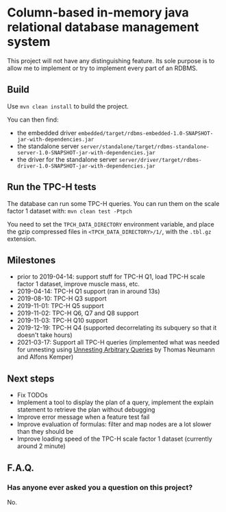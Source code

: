 
# Column-based in-memory java relational database management system

This project will not have any distinguishing feature. Its sole purpose is to allow me to implement or try to implement 
every part of an RDBMS.

## Build

Use `mvn clean install` to build the project.

You can then find:
* the embedded driver `embedded/target/rdbms-embedded-1.0-SNAPSHOT-jar-with-dependencies.jar`
* the standalone server `server/standalone/target/rdbms-standalone-server-1.0-SNAPSHOT-jar-with-dependencies.jar`
* the driver for the standalone server `server/driver/target/rdbms-driver-1.0-SNAPSHOT-jar-with-dependencies.jar`

## Run the TPC-H tests

The database can run some TPC-H queries. You can run them on the scale factor 1 dataset with:
`mvn clean test -Ptpch`

You need to set the `TPCH_DATA_DIRECTORY` environment variable, and place the gzip compressed files in 
`<TPCH_DATA_DIRECTORY>/1/`, with the `.tbl.gz` extension.

## Milestones
- prior to 2019-04-14: support stuff for TPC-H Q1, load TPC-H scale factor 1 dataset, improve muscle mass, etc.
- 2019-04-14: TPC-H Q1 support (ran in around 13s)
- 2019-08-10: TPC-H Q3 support
- 2019-11-01: TPC-H Q5 support
- 2019-11-02: TPC-H Q6, Q7 and Q8 support
- 2019-11-03: TPC-H Q10 support
- 2019-12-19: TPC-H Q4 (supported decorrelating its subquery so that it doesn't take hours)
- 2021-03-17: Support all TPC-H queries (implemented what was needed for unnesting using <u>Unnesting Arbitrary Queries</u> by Thomas Neumann and Alfons Kemper)

## Next steps

- Fix TODOs
- Implement a tool to display the plan of a query, implement the explain statement to retrieve the plan without
  debugging
- Improve error message when a feature test fail
- Improve evaluation of formulas: filter and map nodes are a lot slower than they should be
- Improve loading speed of the TPC-H scale factor 1 dataset (currently around 2 minute)

## F.A.Q.

### Has anyone ever asked you a question on this project?
No.
